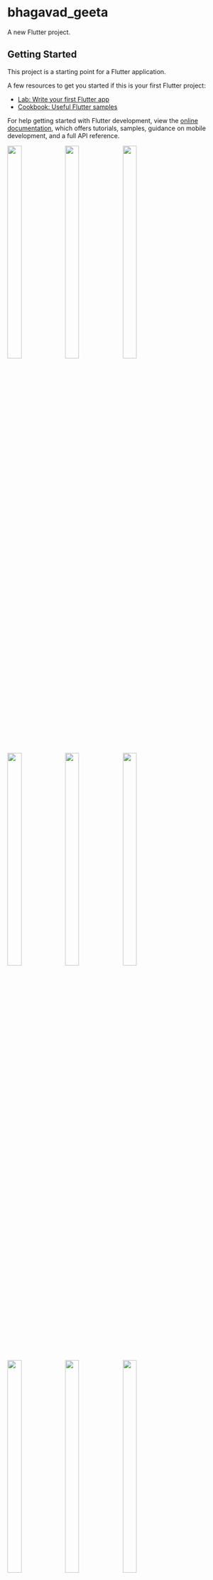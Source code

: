 # bhagavad_geeta

A new Flutter project.

## Getting Started

This project is a starting point for a Flutter application.

A few resources to get you started if this is your first Flutter project:

- [Lab: Write your first Flutter app](https://docs.flutter.dev/get-started/codelab)
- [Cookbook: Useful Flutter samples](https://docs.flutter.dev/cookbook)

For help getting started with Flutter development, view the
[online documentation](https://docs.flutter.dev/), which offers tutorials,
samples, guidance on mobile development, and a full API reference.

<img src="https://github.com/Drashtipatel296/bhagavad_geeta/assets/143180636/03971d58-e3c6-4194-bc5e-b4f07f20e745" height=35%, width=25%>
<img src="https://github.com/Drashtipatel296/bhagavad_geeta/assets/143180636/e1d2d464-4b32-4c3e-9638-941b4d4fbd62" height=35%, width=25%>
<img src="https://github.com/Drashtipatel296/bhagavad_geeta/assets/143180636/d6c46365-2fb5-4422-bd66-f6ccecf5423e" height=35%, width=25%>
<img src="https://github.com/Drashtipatel296/bhagavad_geeta/assets/143180636/2b9a1143-e46b-4f2e-9840-d233b1e3508e" height=35%, width=25%>
<img src="https://github.com/Drashtipatel296/bhagavad_geeta/assets/143180636/5b32ff5d-8dfb-469e-a7df-af8d9e595d8a" height=35%, width=25%>
<img src="https://github.com/Drashtipatel296/bhagavad_geeta/assets/143180636/a8453b0c-8773-4a2f-b195-b4d8270f96fb" height=35%, width=25%>
<img src="https://github.com/Drashtipatel296/bhagavad_geeta/assets/143180636/5199c300-814f-43b6-b43c-d35f590ad0cf" height=35%, width=25%>
<img src="https://github.com/Drashtipatel296/bhagavad_geeta/assets/143180636/58fc2018-2ff4-4e7a-9387-82bf702d3226" height=35%, width=25%>
<img src="https://github.com/Drashtipatel296/bhagavad_geeta/assets/143180636/91b238b8-ffeb-44bb-b442-dac4cdc47d29" height=35%, width=25%>











